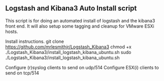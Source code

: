 Logstash and Kibana3 Auto Install script
----------------------------------------

This script is for doing an automated install of logstash and the kibana3 front end. It will also setup some tagging and cleanup for VMware ESXi hosts.

Install instructions.
git clone https://github.com/mrlesmithjr/Logstash_Kibana3
chmod +x ./Logstash_Kibana3/install_logstash_kibana_ubuntu.sh
sudo ./Logstash_Kibana3/install_logstash_kibana_ubuntu.sh

Configure (r)syslog clients to send on udp/514
Configure ESX(i) clients to send on tcp/514
